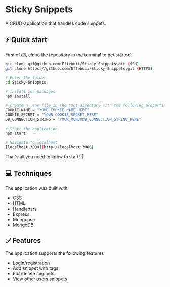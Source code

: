 # Sticky Snippets

A CRUD-application that handles code snippets.

## ⚡️ Quick start

First of all, clone the repository in the terminal to get started.

```bash
git clone git@github.com:Effeboii/Sticky-Snippets.git (SSH)
git clone https://github.com/Effeboii/Sticky-Snippets.git (HTTPS)
```

```bash
# Enter the folder
cd Sticky-Snippets

# Install the packages
npm install

# Create a .env file in the root directory with the following properties
COOKIE_NAME = "YOUR_COOKIE_NAME_HERE"
COOKIE_SECRET = "YOUR_COOKIE_SECRET_HERE"
DB_CONNECTION_STRING = "YOUR_MONGODB_CONNECTION_STRING_HERE"

# Start the application
npm start

# Navigate to localhost
[localhost:3000](http://localhost:3000)
```

That's all you need to know to start! 🎉

## 💻 Techniques

The application was built with

- CSS
- HTML
- Handlebars
- Express
- Mongoose
- MongoDB

## ✅ Features

The application supports the following features

- Login/registration
- Add snippet with tags
- Edit/delete snippets
- View other users snippets
